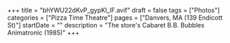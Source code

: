 +++
title = "bhYWU22dKvP_gypKl_lF.avif"
draft = false
tags = ["Photos"]
categories = ["Pizza Time Theatre"]
pages = ["Danvers, MA (139 Endicott St)"]
startDate = ""
description = "The store's Cabaret B.B. Bubbles Animatronic (1985)"
+++
